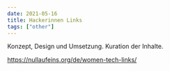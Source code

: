```yaml
---
date: 2021-05-16
title: Hackerinnen Links
tags: ["other"]
---
```


Konzept, Design und Umsetzung.
Kuration der Inhalte.

https://nullaufeins.org/de/women-tech-links/

